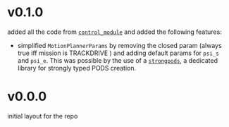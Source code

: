 # v0.1.0

added all the code from [`control_module`](https://github.com/EPFL-RT-Driverless/control_module)
and added the following features:
- simplified `MotionPlannerParams` by removing the closed param (always true iff mission is
  TRACKDRIVE ) and adding default params for `psi_s` and `psi_e`.
  This was possible by the use of a [`strongpods`](https://github.com/tudoroancea/strongpods),
  a dedicated library for strongly typed PODS creation.


# v0.0.0

initial layout for the repo
